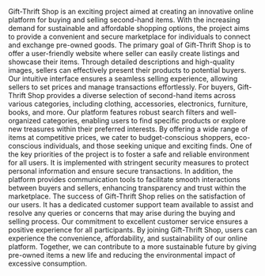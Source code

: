 Gift-Thrift Shop is an exciting project aimed at creating an innovative online platform for buying and selling second-hand items. With the increasing demand for sustainable and affordable shopping options, the  project aims to provide a convenient and secure marketplace for individuals to connect and exchange pre-owned goods.
The primary goal of Gift-Thrift Shop is to offer a user-friendly website where seller can easily create listings and showcase their items. Through detailed descriptions and high-quality images, sellers can effectively present their products to potential buyers. Our intuitive interface ensures a seamless selling experience, allowing sellers to set prices and manage transactions effortlessly.
For buyers, Gift-Thrift Shop provides a diverse selection of second-hand items across various categories, including clothing, accessories, electronics, furniture, books, and more. Our platform features robust search filters and well-organized categories, enabling users to find specific products or explore new treasures within their preferred interests. By offering a wide range of items at competitive prices, we cater to budget-conscious shoppers, eco-conscious individuals, and those seeking unique and exciting finds.
One of the key priorities of the project is to foster a safe and reliable environment for all users. It is  implemented with stringent security measures to protect personal information and ensure secure transactions. In addition, the  platform provides communication tools to facilitate smooth interactions between buyers and sellers, enhancing transparency and trust within the marketplace.
The success of Gift-Thrift Shop relies on the satisfaction of our users. It has  a dedicated customer support team available to assist and resolve any queries or concerns that may arise during the buying and selling process. Our commitment to excellent customer service ensures a positive experience for all participants.
By joining Gift-Thrift Shop, users can experience the convenience, affordability, and sustainability of our online platform. Together, we can contribute to a more sustainable future by giving pre-owned items a new life and reducing the environmental impact of excessive consumption.
